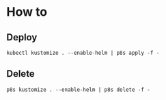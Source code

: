 # How to

## Deploy

```shell
kubectl kustomize . --enable-helm | p8s apply -f -
```

## Delete

```shell
p8s kustomize . --enable-helm | p8s delete -f -
```
